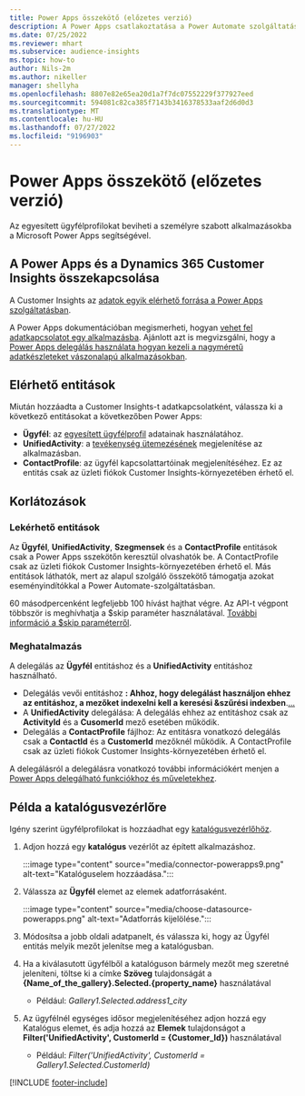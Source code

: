 ```yaml
---
title: Power Apps összekötő (előzetes verzió)
description: A Power Apps csatlakoztatása a Power Automate szolgáltatáshoz.
ms.date: 07/25/2022
ms.reviewer: mhart
ms.subservice: audience-insights
ms.topic: how-to
author: Nils-2m
ms.author: nikeller
manager: shellyha
ms.openlocfilehash: 8807e82e65ea20d1a7f7dc07552229f377927eed
ms.sourcegitcommit: 594081c82ca385f7143b3416378533aaf2d6d0d3
ms.translationtype: MT
ms.contentlocale: hu-HU
ms.lasthandoff: 07/27/2022
ms.locfileid: "9196903"
---
```

# <a name="power-apps-connector-preview"></a>Power Apps összekötő (előzetes verzió)

Az egyesített ügyfélprofilokat beviheti a személyre szabott alkalmazásokba a Microsoft Power Apps segítségével.

## <a name="connect-power-apps-and-dynamics-365-customer-insights"></a>A Power Apps és a Dynamics 365 Customer Insights összekapcsolása

A Customer Insights az [adatok egyik elérhető forrása a Power Apps szolgáltatásban](/powerapps/maker/canvas-apps/working-with-data-sources).

A Power Apps dokumentációban megismerheti, hogyan [vehet fel adatkapcsolatot egy alkalmazásba](/powerapps/maker/canvas-apps/add-data-connection). Ajánlott azt is megvizsgálni, hogy a [Power Apps delegálás használata hogyan kezeli a nagyméretű adatkészleteket vászonalapú alkalmazásokban](/powerapps/maker/canvas-apps/delegation-overview).

## <a name="available-entities"></a>Elérhető entitások

Miután hozzáadta a Customer Insights-t adatkapcsolatként, válassza ki a következő entitásokat a következőben Power Apps:

- **Ügyfél**: az [egyesített ügyfélprofil](customer-profiles.md) adatainak használatához.
- **UnifiedActivity**: a [tevékenység ütemezésének](activities.md) megjelenítése az alkalmazásban.
- **ContactProfile**: az ügyfél kapcsolattartóinak megjelenítéséhez. Ez az entitás csak az üzleti fiókok Customer Insights-környezetében érhető el.

## <a name="limitations"></a>Korlátozások

### <a name="retrievable-entities"></a>Lekérhető entitások

Az **Ügyfél**, **UnifiedActivity**, **Szegmensek** és a **ContactProfile** entitások csak a Power Apps sszekötőn keresztül olvashatók be. A ContactProfile csak az üzleti fiókok Customer Insights-környezetében érhető el. Más entitások láthatók, mert az alapul szolgáló összekötő támogatja azokat eseményindítókkal a Power Automate-szolgáltatásban.

60 másodpercenként legfeljebb 100 hívást hajthat végre. Az API-t végpont többször is meghívhatja a $skip paraméter használatával. [További információ a $skip paraméterről](/connectors/customerinsights/#get-items-from-an-entity).

### <a name="delegation"></a>Meghatalmazás

A delegálás az **Ügyfél** entitáshoz és a **UnifiedActivity** entitáshoz használható.

- Delegálás vevői entitáshoz **: Ahhoz, hogy delegálást használjon ehhez az entitáshoz, a mezőket indexelni kell a keresési &szűrési indexben**.[...](search-filter-index.md)  
- A **UnifiedActivity** delegálása: A delegálás ehhez az entitáshoz csak az **ActivityId** és a **CusomerId** mező esetében működik.  
- Delegálás a **ContactProfile** fájlhoz: Az entitásra vonatkozó delegálás csak a **ContactId** és a **CustomerId** mezőknél működik. A ContactProfile csak az üzleti fiókok Customer Insights-környezetében érhető el.

A delegálásról a delegálásra vonatkozó további információkért menjen a [Power Apps delegálható funkciókhoz és műveletekhez](/powerapps/maker/canvas-apps/delegation-overview).

## <a name="example-gallery-control"></a>Példa a katalógusvezérlőre

Igény szerint ügyfélprofilokat is hozzáadhat egy [katalógusvezérlőhöz](/powerapps/maker/canvas-apps/add-gallery).

1. Adjon hozzá egy **katalógus** vezérlőt az épített alkalmazáshoz.
  
   :::image type="content" source="media/connector-powerapps9.png" alt-text="Katalóguselem hozzáadása.":::

1. Válassza az **Ügyfél** elemet az elemek adatforrásaként.

   :::image type="content" source="media/choose-datasource-powerapps.png" alt-text="Adatforrás kijelölése.":::

1. Módosítsa a jobb oldali adatpanelt, és válassza ki, hogy az Ügyfél entitás melyik mezőt jelenítse meg a katalógusban.

1. Ha a kiválasutott ügyfélből a katalóguson bármely mezőt meg szeretné jeleníteni, töltse ki a címke **Szöveg** tulajdonságát a **{Name_of_the_gallery}.Selected.{property_name}** használatával  
    - Például: _Gallery1.Selected.address1_city_

1. Az ügyfélnél egységes idősor megjelenítéséhez adjon hozzá egy Katalógus elemet, és adja hozzá az **Elemek** tulajdonságot a **Filter('UnifiedActivity', CustomerId = {Customer_Id})** használatával  
    - Például: _Filter('UnifiedActivity', CustomerId = Gallery1.Selected.CustomerId)_

[!INCLUDE [footer-include](includes/footer-banner.md)]
